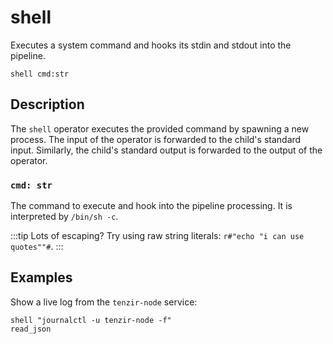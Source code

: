 # shell

Executes a system command and hooks its stdin and stdout into the pipeline.

```tql
shell cmd:str
```

## Description

The `shell` operator executes the provided command by spawning a new process.
The input of the operator is forwarded to the child's standard input. Similarly,
the child's standard output is forwarded to the output of the operator.

### `cmd: str`

The command to execute and hook into the pipeline processing. It is interpreted
by `/bin/sh -c`.

:::tip Lots of escaping?
Try using raw string literals: `r#"echo "i can use quotes""#`.
:::

## Examples

Show a live log from the `tenzir-node` service:

```tql
shell "journalctl -u tenzir-node -f"
read_json
```
